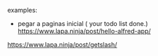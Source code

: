 examples:
- pegar a paginas inicial ( your todo list done.)
https://www.lapa.ninja/post/hello-alfred-app/

https://www.lapa.ninja/post/getslash/